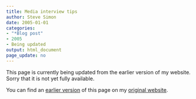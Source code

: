 ```yaml
---
title: Media interview tips
author: Steve Simon
date: 2005-01-01
categories:
- "*Blog post"
- 2005
- Being updated
output: html_document
page_update: no
---
```


This page is currently being updated from the earlier version of my website. Sorry that it is not yet fully available.

<!---More--->

You can find an [earlier version][sim1] of this page on my [original website][sim2].


[sim1]: http://www.pmean.com/05/MediaInterviews.html
[sim2]: http://www.pmean.com/original_site.html
